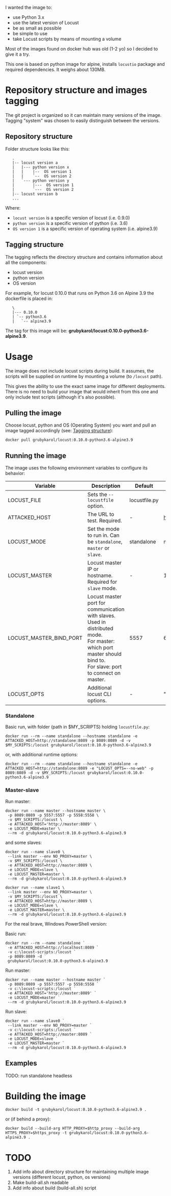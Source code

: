 I wanted the image to:
* use Python 3.x
* use the latest version of Locust
* be as small as possible
* be simple to use
* take Locust scripts by means of mounting a volume

Most of the images found on docker hub was old (1-2 yo) so I decided to give it a try.

This one is based on python image for alpine, installs `locustio` package and required dependencies.
It weighs about 130MB.
 
# Repository structure and images tagging
The git project is organized so it can maintain many versions of the image.
Tagging "system" was chosen to easily distinguish between the versions.

## Repository structure

Folder structure looks like this:

```
   .
   |-- locust version a
   |   |--- python version x
   |   |    |--  OS version 1 
   |   |    `--  OS version 2 
   |   `--- python version y
   |        |---  OS version 1 
   |        `---  OS version 2 
   |-- locust version b
   ...
```

Where:
* `locust version` is a specific version of locust (i.e. 0.9.0)
* `python version` is a specific version of python (i.e. 3.6)
* `OS version 1` is a specific version of operating system (i.e. alpine3.9)

## Tagging structure
The tagging reflects the directory structure and contains information about all the components:
* locust version
* python version
* OS version


For example, for locust 0.10.0 that runs on Python 3.6 on Alpine 3.9 the dockerfile is placed in:
```
   \
   |--- 0.10.0
   | `-- python3.6
   |   `-- alpine3.9
```
The tag for this image will be: **grubykarol/locust:0.10.0-python3.6-alpine3.9**.

 
# Usage 
The image does not include locust scripts during build. It assumes, the scripts will be supplied on runtime by mounting a volume (to `/locust` path).

This gives the ability to use the exact same image for different deployments. There is no need to build your image that 
would inherit from this one and only include test scripts (although it's also possible). 

## Pulling the image
Choose locust, python and OS (Operating System) you want and pull an image tagged accordingly (see: [Tagging structure](#tagging-structure)):

```
docker pull grubykarol/locust:0.10.0-python3.6-alpine3.9 
```

## Running the image
The image uses the following environment variables to configure its behavior:

| Variable | Description | Default | Example |
|----------|-------------|---------|---------|
|LOCUST_FILE   | Sets the `--locustfile` option. | locustfile.py | |
|ATTACKED_HOST | The URL to test. Required. | - | http://example.com |
|LOCUST_MODE   | Set the mode to run in. Can be `standalone`, `master` or `slave`. | standalone | master |
|LOCUST_MASTER | Locust master IP or hostname. Required for `slave` mode.| - | 127.0.0.1 |
|LOCUST_MASTER_BIND_PORT | Locust master port for communication with slaves. Used in distributed mode.<br>For master: which port master should bind to.<br>For slave: port to connect on master. | 5557 | 6666 |
|LOCUST_OPTS| Additional locust CLI options. | - | "-c 10 -r 10" |


### Standalone

Basic run, with folder (path in $MY_SCRIPTS) holding `locustfile.py`:
```
docker run --rm --name standalone --hostname standalone -e ATTACKED_HOST=http://standalone:8089 -p 8089:8089 -d -v $MY_SCRIPTS:/locust grubykarol/locust:0.10.0-python3.6-alpine3.9
```
or, with additional runtime options:
```
docker run --rm --name standalone --hostname standalone -e ATTACKED_HOST=http://standalone:8089 -e "LOCUST_OPTS=--no-web" -p 8089:8089 -d -v $MY_SCRIPTS:/locust grubykarol/locust:0.10.0-python3.6-alpine3.9
```

### Master-slave

Run master:
```
docker run --name master --hostname master \
 -p 8089:8089 -p 5557:5557 -p 5558:5558 \
 -v $MY_SCRIPTS:/locust \
 -e ATTACKED_HOST='http://master:8089' \
 -e LOCUST_MODE=master \
 --rm -d grubykarol/locust:0.10.0-python3.6-alpine3.9
```

and some slaves:

```
docker run --name slave0 \
 --link master --env NO_PROXY=master \
 -v $MY_SCRIPTS:/locust \
 -e ATTACKED_HOST=http://master:8089 \
 -e LOCUST_MODE=slave \
 -e LOCUST_MASTER=master \
 --rm -d grubykarol/locust:0.10.0-python3.6-alpine3.9

docker run --name slave1 \
 --link master --env NO_PROXY=master \
 -v $MY_SCRIPTS:/locust \
 -e ATTACKED_HOST=http://master:8089 \
 -e LOCUST_MODE=slave \
 -e LOCUST_MASTER=master \
 --rm -d grubykarol/locust:0.10.0-python3.6-alpine3.9
```


For the real brave, Windows PowerShell version:

Basic run:
```
docker run --rm --name standalone `
 -e ATTACKED_HOST=http://localhost:8089 `
 -v c:\locust-scripts:/locust `
 -p 8089:8089 -d `
 grubykarol/locust:0.10.0-python3.6-alpine3.9
```

Run master:
```
docker run --name master --hostname master `
 -p 8089:8089 -p 5557:5557 -p 5558:5558 `
 -v c:\locust-scripts:/locust `
 -e ATTACKED_HOST='http://master:8089' `
 -e LOCUST_MODE=master `
 --rm -d grubykarol/locust:0.10.0-python3.6-alpine3.9
```

Run slave:
```
docker run --name slave0 `
 --link master --env NO_PROXY=master `
 -v c:\locust-scripts:/locust `
 -e ATTACKED_HOST=http://master:8089 `
 -e LOCUST_MODE=slave `
 -e LOCUST_MASTER=master `
 --rm -d grubykarol/locust:0.10.0-python3.6-alpine3.9
```

## Examples
TODO: run standalone headless

# Building the image
```
docker build -t grubykarol/locust:0.10.0-python3.6-alpine3.9 .
```
or (if behind a proxy):
```
docker build --build-arg HTTP_PROXY=$http_proxy --build-arg HTTPS_PROXY=$https_proxy -t grubykarol/locust:0.10.0-python3.6-alpine3.9 . 
```


# TODO

1. Add info about directory structure for maintaining multiple image versions (different locust, python, os versions)
2. Make build-all.sh readable
3. Add info about build (build-all.sh) script